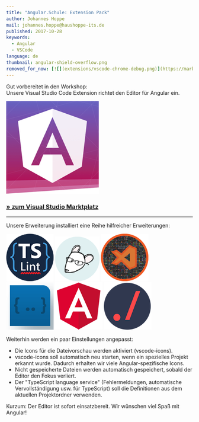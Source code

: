 ```yaml
---
title: "Angular.Schule: Extension Pack"
author: Johannes Hoppe
mail: johannes.hoppe@haushoppe-its.de
published: 2017-10-28
keywords:
  - Angular
  - VSCode
language: de
thumbnail: angular-shield-overflow.png
removed_for_now: [![](extensions/vscode-chrome-debug.png)](https://marketplace.visualstudio.com/items?itemName=msjsdiag.debugger-for-chrome)
---
```


Gut vorbereitet in den Workshop:  
Unsere Visual Studio Code Extension richtet den Editor für Angular ein.

[![Logo](angular-shield.png)](https://marketplace.visualstudio.com/items?itemName=angular-schule.angular-schule-extension-pack)

### [&raquo; zum Visual Studio Marktplatz](https://marketplace.visualstudio.com/items?itemName=angular-schule.angular-schule-extension-pack)

---

Unsere Erweiterung installiert eine Reihe hilfreicher Erweiterungen:

[![](extensions/tslint.png)](https://marketplace.visualstudio.com/items?itemName=eg2.tslint) 
[![](extensions/EditorConfig.png)](https://marketplace.visualstudio.com/items?itemName=EditorConfig.EditorConfig) 
[![](extensions/vscode-icons.png)](https://marketplace.visualstudio.com/items?itemName=robertohuertasm.vscode-icons) 
[![](extensions/autoimport.png)](https://marketplace.visualstudio.com/items?itemName=steoates.autoimport) 
[![](extensions/language-service.png)](https://marketplace.visualstudio.com/items?itemName=Angular.ng-template) 
[![](extensions/path-intellisense.png)](https://marketplace.visualstudio.com/items?itemName=christian-kohler.path-intellisense)

Weiterhin werden ein paar Einstellungen angepasst:

* Die Icons für die Dateivorschau werden aktiviert (vscode-icons).
* vscode-icons soll automatisch neu starten, wenn ein spezielles Projekt erkannt wurde. Dadurch erhalten wir viele Angular-spezifische Icons.
* Nicht gespeicherte Dateien werden automatisch gespeichert, sobald der Editor den Fokus verliert.
* Der "TypeScript language service" (Fehlermeldungen, automatische Vervollständigung usw. für TypeScript) soll die Definitionen aus dem aktuellen Projektordner verwenden.  



Kurzum: Der Editor ist sofort einsatzbereit.
Wir wünschen viel Spaß mit Angular! 
